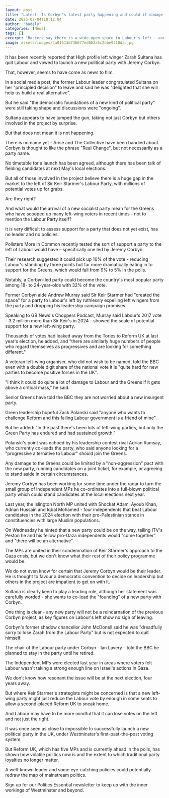 ```yaml
---
layout: post
title: "Latest: Is Corbyn's latest party happening and could it damage Labour?"
date: 2025-07-04T18:12:04
author: "badely"
categories: [News]
tags: []
excerpt: "Backers say there is a wide-open space to Labour’s left - and millions of disillusioned voters to be won."
image: assets/images/4a01613d736677ed062a5c2bbe9510da.jpg
---
```


It has been recently reported that High profile left winger Zarah Sultana has quit Labour and vowed to launch a new political party with Jeremy Corbyn.

That, however, seems to have come as news to him.

In a social media post, the former Labour leader congratulated Sultana on her "principled decision" to leave and said he was "delighted that she will help us build a real alternative".

But he said "the democratic foundations of a new kind of political party" were still taking shape and discussions were "ongoing".

Sultana appears to have jumped the gun, taking not just Corbyn but others involved in the project by surprise.

But that does not mean it is not happening.

There is no name yet - Arise and The Collective have been bandied about. Corbyn is thought to like the phrase "Real Change", but not necessarily as a party name.

No timetable for a launch has been agreed, although there has been talk of fielding candidates at next May's local elections.

But all of those involved in the project believe there is a huge gap in the market to the left of Sir Keir Starmer's Labour Party, with millions of potential votes up for grabs.

Are they right?

And what would the arrival of a new socialist party mean for the Greens who have scooped up many left-wing voters in recent times - not to mention the Labour Party itself?

It is very difficult to assess support for a party that does not yet exist, has no leader and no policies.

Pollsters More In Common recently tested the sort of support a party to the left of Labour would have – specifically one led by Jeremy Corbyn.

Their research suggested it could pick up 10% of the vote - reducing Labour's standing by three points but far more dramatically eating in to support for the Greens, which would fall from 9% to 5% in the polls.

Notably, a Corbyn-led party could become the country's most popular party among 18- to 24-year-olds with 32% of the vote.

Former Corbyn aide Andrew Murray said Sir Keir Starmer had "created the space" for a party to Labour's left by ruthlessly expelling left wingers from the party and dropping his leadership campaign promises.

Speaking to GB News's Choppers Podcast, Murray said Labour's 2017 vote - 3.2 million more than Sir Keir's in 2024 - showed the scale of potential support for a new left-wing party.

Thousands of votes had leaked away from the Tories to Reform UK at last year's election, he added, and "there are similarly huge numbers of people who regard themselves as progressives and are looking for something different."

A veteran left-wing organiser, who did not wish to be named, told the BBC even with a double digit share of the national vote it is "quite hard for new parties to become positive forces in the UK".

"I think it could do quite a lot of damage to Labour and the Greens if it gets above a critical mass," he said.

Senior Greens have told the BBC they are not worried about a new insurgent party.

Green leadership hopeful Zack Polanski said "anyone who wants to challenge Reform and this failing Labour government is a friend of mine".

But he added: "In the past there's been lots of left-wing parties, but only the Green Party has endured and had sustained growth."

Polanski's point was echoed by his leadership contest rival Adrian Ramsay, who currently co-leads the party, who said anyone looking for a "progressive alternative to Labour" should join the Greens.

Any damage to the Greens could be limited by a "non-aggression" pact with the new party, running candidates on a joint ticket, for example, or agreeing to stand aside in certain circumstances.

Jeremy Corbyn has been working for some time under the radar to turn the small group of independent MPs he co-ordinates into a full-blown political party which could stand candidates at the local elections next year.

Last year, the Islington North MP united with Shockat Adam, Ayoub Khan, Adnan Hussain and Iqbal Mohamed - four independents that beat Labour candidates in the 2024 election with their pro-Palestinian stance in constituencies with large Muslim populations.

On Wednesday he hinted that a new party could be on the way, telling ITV's Peston he and his fellow pro-Gaza independents would "come together" and "there will be an alternative".

The MPs are united in their condemnation of Keir Starmer's approach to the Gaza crisis, but we don't know what their rest of their policy programme would be. 

We do not even know for certain that Jeremy Corbyn would be their leader. He is thought to favour a democratic convention to decide on leadership but others in the project are impatient to get on with it. 

Sultana is clearly keen to play a leading role, although her statement was carefully worded - she wants to co-lead the "founding" of a new party with Corbyn.

One thing is clear - any new party will not be a reincarnation of the previous Corbyn project, as key figures on Labour's left show no sign of leaving.

Corbyn's former shadow chancellor John McDonell said he was "dreadfully sorry to lose Zarah from the Labour Party" but is not expected to quit himself.

The chair of the Labour party under Corbyn - Ian Lavery – told the BBC he planned to stay in the party until he retired.

The Independent MPs were elected last year in areas where voters felt Labour wasn't taking a strong enough line on Israel's actions in Gaza.

We don't know how resonant the issue will be at the next election, four years away.

But where Keir Starmer's strategists might be concerned is that a new left-wing party might just reduce the Labour vote by enough in some seats to allow a second-placed Reform UK to sneak home.

And Labour may have to be more mindful that it can lose votes on the left and not just the right.

It was once seen as close to impossible to successfully launch a new political party in the UK, under Westminster's first-past-the-post voting system.

But Reform UK, which has five MPs and is currently ahead in the polls, has shown how volatile politics now is and the extent to which traditional party loyalties no longer matter. 

A well-known leader and some eye-catching policies could potentially redraw the map of mainstream politics.

Sign up for our Politics Essential newsletter to keep up with the inner workings of Westminster and beyond.

